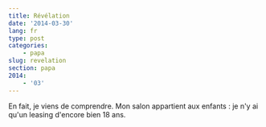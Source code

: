 ```yaml
---
title: Révélation
date: '2014-03-30'
lang: fr
type: post
categories:
    - papa
slug: revelation
section: papa
2014:
    - '03'
---
```


En fait, je viens de comprendre. Mon salon appartient aux enfants : je n'y ai qu'un leasing d'encore bien 18 ans.
